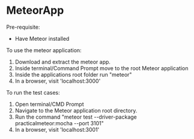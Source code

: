 # MeteorApp
Pre-requisite: 
+ Have Meteor installed

To use the meteor application:
1) Download and extract the meteor app.
2) Inside terminal/Command Prompt move to the root Meteor application 
3) Inside the applications root folder run "meteor"
4) In a browser, visit 'localhost:3000' 

To run the test cases:
1) Open terminal/CMD Prompt
2) Navigate to the Meteor application root directory.
3) Run the command "meteor test --driver-package practicalmeteor:mocha --port 3101"
4) In a browser, visit 'localhost:3001'
